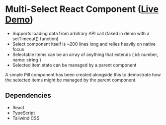 # Multi-Select React Component ([Live Demo](https://select-omega.vercel.app/))

- Supports loading data from arbitrary API call (faked in demo with a setTimeout() function)
- Select component itself is ~200 lines long and relies heavily on native focus
- Selectable items can be an array of anything that extends { id: number, name: string }
- Selected item state can be managed by a parent component

A simple Pill component has been created alongside this to demostrate how the selected items might be managed by the parent component. 

## Dependencies

- React
- TypeScript
- Tailwind CSS
